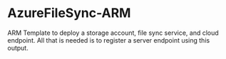 # AzureFileSync-ARM
ARM Template to deploy a storage account, file sync service, and cloud endpoint. All that is needed is to register a server endpoint using this output. 
